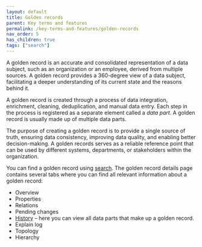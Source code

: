 ```yaml
---
layout: default
title: Golden records
parent: Key terms and features
permalink: /key-terms-and-features/golden-records
nav_order: 5
has_children: true
tags: ["search"]
---
```


A golden record is an accurate and consolidated representation of a data subject, such as an organization or an employee, derived from multiple sources. A golden record provides a 360-degree view of a data subject, facilitating a deeper understanding of its current state and the reasons behind it.

A golden record is created through a process of data integration, enrichment, cleaning, deduplication, and manual data entry. Each step in the process is registered as a separate element called a _data part_. A golden record is usually made up of multiple data parts.

The purpose of creating a golden record is to provide a single source of truth, ensuring data consistency, improving data quality, and enabling better decision-making. A golden records serves as a reliable reference point that can be used by different systems, departments, or stakeholders within the organization.

You can find a golden record using [search](/key-terms-and-features/search). The golden record details page contains several tabs where you can find all relevant information about a golden record:

- Overview
- Properties
- Relations
- Pending changes
- [History](/key-terms-and-features/golden-records/historyy) – here you can view all data parts that make up a golden record.
- Explain log
- Topology
- Hierarchy

